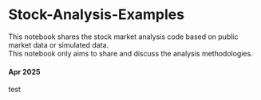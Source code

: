 # Stock-Analysis-Examples

This notebook shares the stock market analysis code based on public market data or simulated data. </br>
This notebook only aims to share and discuss the analysis methodologies. </br>


#### Apr 2025 

test






